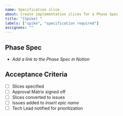 ```yaml
---
name: Specification slice
about: Create implementation slices for a Phase Spec
title: "[Spike] "
labels: ["spike", "specification required"]
assignees: ""
---
```


## Phase Spec

- _Add a link to the Phase Spec in Notion_

## Acceptance Criteria

- [ ] Slices specified
- [ ] Approval Matrix signed off
- [ ] Slices converted to issues
- [ ] Issues added to _insert epic name_
- [ ] Tech Lead notified for prioritization
